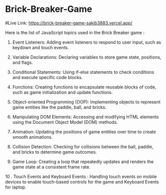 ﻿# Brick-Breaker-Game
 
 #Live Link: https://brick-breaker-game-sakib3883.vercel.app/

Here is the list of JavaScript topics used in the Brick Breaker game :

1. Event Listeners: Adding event listeners to respond to user input, such as keydown and touch events.

2. Variable Declarations: Declaring variables to store game state, positions, and flags.

3. Conditional Statements: Using if-else statements to check conditions and execute specific code blocks.

4. Functions: Creating functions to encapsulate reusable blocks of code, such as game initialization and update functions.

5. Object-oriented Programming (OOP): Implementing objects to represent game entities like the paddle, ball, and bricks.

6. Manipulating DOM Elements: Accessing and modifying HTML elements using the Document Object Model (DOM) methods.

7. Animation: Updating the positions of game entities over time to create smooth animations.

8. Collision Detection: Checking for collisions between the ball, paddle, and bricks to determine game outcomes.

9. Game Loop: Creating a loop that repeatedly updates and renders the game state at a consistent frame rate.

10 . Touch Events and Keyboard  Events : Handling touch events on mobile devices to enable touch-based controls for the game and  Keyboard  Events for laptop.
